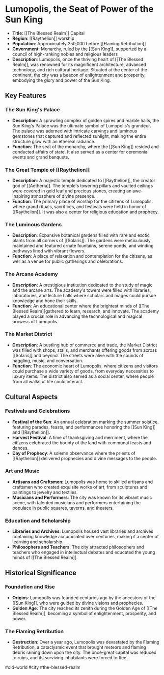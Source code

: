 # Lumopolis, the Seat of Power of the Sun King

- **Title**: [[The Blessed Realm]] Capital
- **Region**: [[Raythelion]] worship
- **Population**: Approximately 250,000 before [[Flaming Retribution]]
- **Government**: Monarchy, ruled by the [[Sun King]], supported by a council of high-ranking nobles and religious leaders
- **Description**: Lumopolis, once the thriving heart of [[The Blessed Realm]], was renowned for its magnificent architecture, advanced technology, and rich cultural heritage. Situated at the center of the continent, the city was a beacon of enlightenment and prosperity, embodying the glory and power of the Sun King.

## **Key Features**

### **The Sun King's Palace**
- **Description**: A sprawling complex of golden spires and marble halls, the Sun King's Palace was the ultimate symbol of Lumopolis's grandeur. The palace was adorned with intricate carvings and luminous gemstones that captured and reflected sunlight, making the entire structure glow with an ethereal radiance.
- **Function**: The seat of the monarchy, where the [[Sun King]] resided and conducted affairs of state. It also served as a center for ceremonial events and grand banquets.

### **The Great Temple of [[Raythelion]]**
- **Description**: A majestic temple dedicated to [[Raythelion]], the creator god of [[Aetheria]]. The temple's towering pillars and vaulted ceilings were covered in gold leaf and precious stones, creating an awe-inspiring atmosphere of divine presence.
- **Function**: The primary place of worship for the citizens of Lumopolis. where grand rituals, sacrifices, and festivals were held in honor of [[Raythelion]]. It was also a center for religious education and prophecy.

### **The Luminous Gardens**
- **Description**: Expansive botanical gardens filled with rare and exotic plants from all corners of [[Solaris]]. The gardens were meticulously maintained and featured ornate fountains, serene ponds, and winding pathways lined with vibrant flowers.
- **Function**: A place of relaxation and contemplation for the citizens, as well as a venue for public gatherings and celebrations.

### **The Arcane Academy**
- **Description**: A prestigious institution dedicated to the study of magic and the arcane arts. The academy's towers were filled with libraries, laboratories, and lecture halls where scholars and mages could pursue knowledge and hone their skills.
- **Function**: An educational center where the brightest minds of [[The Blessed Realm]]gathered to learn, research, and innovate. The academy played a crucial role in advancing the technological and magical prowess of Lumopolis.

### **The Market District**
- **Description**: A bustling hub of commerce and trade, the Market District was filled with shops, stalls, and merchants offering goods from across [[Solaris]] and beyond. The streets were alive with the sounds of haggling, music, and conversation.
- **Function**: The economic heart of Lumopolis, where citizens and visitors could purchase a wide variety of goods, from everyday necessities to luxury items. The district also served as a social center, where people from all walks of life could interact.

## **Cultural Aspects**

### **Festivals and Celebrations**
- **Festival of the Sun**: An annual celebration marking the summer solstice, featuring parades, feasts, and performances honoring the [[Sun King]] and [[Raythelion]].
- **Harvest Festival**: A time of thanksgiving and merriment, where the citizens celebrated the bounty of the land with communal feasts and dances.
- **Day of Prophecy**: A solemn observance where the priests of [[Raythelion]] delivered prophecies and divine messages to the people.

### **Art and Music**
- **Artisans and Craftsmen**: Lumopolis was home to skilled artisans and craftsmen who created exquisite works of art, from sculptures and paintings to jewelry and textiles.
- **Musicians and Performers**: The city was known for its vibrant music scene, with talented musicians and performers entertaining the populace in public squares, taverns, and theaters.

### **Education and Scholarship**
- **Libraries and Archives**: Lumopolis housed vast libraries and archives containing knowledge accumulated over centuries, making it a center of learning and scholarship.
- **Philosophers and Teachers**: The city attracted philosophers and teachers who engaged in intellectual debates and educated the young minds of [[The Blessed Realm]].

## **Historical Significance**

### **Foundation and Rise**
- **Origins**: Lumopolis was founded centuries ago by the ancestors of the [[Sun King]], who were guided by divine visions and prophecies.
- **Golden Age**: The city reached its zenith during the Golden Age of [[The Blessed Realm]], becoming a symbol of enlightenment, prosperity, and power.

### **The Flaming Retribution**
- **Destruction**: Over a year ago, Lumopolis was devastated by the Flaming Retribution, a cataclysmic event that brought meteors and flaming debris raining down upon the city. The once-great capital was reduced to ruins, and its surviving inhabitants were forced to flee.

#old-world #city #the-blessed-realm